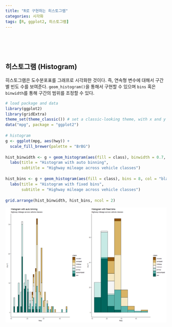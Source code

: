 ```yaml
---
title: "R로 구현하는 히스토그램"
categories: 시각화
tags: [R, ggplot2, 히스토그램]
---
```


<div style="margin-bottom:100px;"></div>

## 히스토그램 (Histogram)

히스토그램은 도수분포표를 그래프로 시각화한 것이다. 즉, 연속형 변수에 대해서 구간별 빈도 수를 보여준다. `geom_histogram()`을 통해서 구현할 수 있으며 `bins` 혹은 `binwidth`를 통해 구간의 범위를 조정할 수 있다.

```r
# load package and data
library(ggplot2)
library(gridExtra)
theme_set(theme_classic()) # set a classic-looking theme, with x and y axis lines and no grid lines
data("mpg", package = "ggplot2")

# histogram
g <- ggplot(mpg, aes(hwy)) + 
  scale_fill_brewer(palette = "BrBG")

hist_binwidth <- g + geom_histogram(aes(fill = class), binwidth = 0.7, col = "black", size = 0.1) + # set width of bin
  labs(title = "Histogram with auto binning", 
       subtitle = "Highway mileage across vehicle classes")

hist_bins <- g + geom_histogram(aes(fill = class), bins = 8, col = "black", size = 0.1) + # set number of bins 
  labs(title = "Histogram with fixed bins", 
       subtitle = "Highway mileage across vehicle classes")

grid.arrange(hist_binwidth, hist_bins, ncol = 2)
```

![](/public/img/2022-06-22-visualization-summary/histogram-1.png)